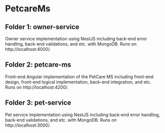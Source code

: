 # PetcareMs

## Folder 1: owner-service

Owner service implementation using NestJS including back-end error handling, back-end validations, and etc. with MongoDB. Runs on http://localhost:4000/.

## Folder 2: petcare-ms

Front-end Angular implementation of the PetCare MS including front-end design, front-end logical implementation, back-end integration, and etc. Runs on http://localhost:4200/.

## Folder 3: pet-service

Pet service implementation using NestJS including back-end error handling, back-end validations, and etc. with MongoDB. Runs on http://localhost:3000/.